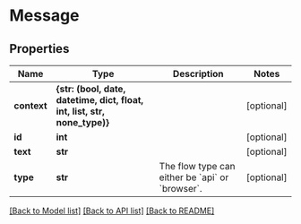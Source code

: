 # Message

## Properties
Name | Type | Description | Notes
------------ | ------------- | ------------- | -------------
**context** | **{str: (bool, date, datetime, dict, float, int, list, str, none_type)}** |  | [optional] 
**id** | **int** |  | [optional] 
**text** | **str** |  | [optional] 
**type** | **str** | The flow type can either be &#x60;api&#x60; or &#x60;browser&#x60;. | [optional] 

[[Back to Model list]](../README.md#documentation-for-models) [[Back to API list]](../README.md#documentation-for-api-endpoints) [[Back to README]](../README.md)


